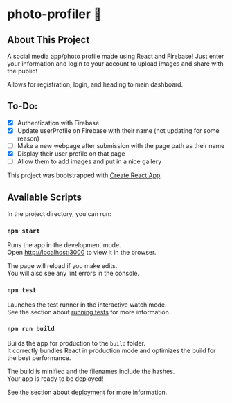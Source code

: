 # photo-profiler 📸

## About This Project
A social media app/photo profile made using React and Firebase! Just enter your information and login to your account to upload images and share with the public!

Allows for registration, login, and heading to main dashboard.

## To-Do:
* [x] Authentication with Firebase
* [x] Update userProfile on Firebase with their name (not updating for some reason)
* [ ] Make a new webpage after submission with the page path as their name
* [x] Display their user profile on that page
* [ ] Allow them to add images and put in a nice gallery

This project was bootstrapped with [Create React App](https://github.com/facebook/create-react-app).

## Available Scripts

In the project directory, you can run:

### `npm start`

Runs the app in the development mode.<br />
Open [http://localhost:3000](http://localhost:3000) to view it in the browser.

The page will reload if you make edits.<br />
You will also see any lint errors in the console.

### `npm test`

Launches the test runner in the interactive watch mode.<br />
See the section about [running tests](https://facebook.github.io/create-react-app/docs/running-tests) for more information.

### `npm run build`

Builds the app for production to the `build` folder.<br />
It correctly bundles React in production mode and optimizes the build for the best performance.

The build is minified and the filenames include the hashes.<br />
Your app is ready to be deployed!

See the section about [deployment](https://facebook.github.io/create-react-app/docs/deployment) for more information.
